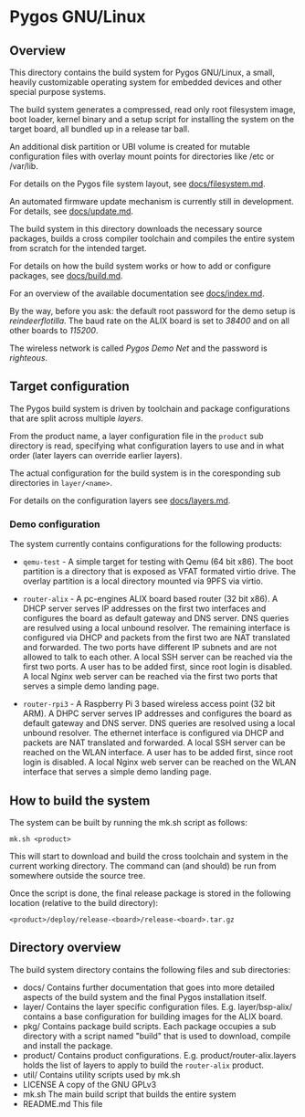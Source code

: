 # Pygos GNU/Linux

## Overview

This directory contains the build system for Pygos GNU/Linux, a small, heavily
customizable operating system for embedded devices and other special purpose
systems.

The build system generates a compressed, read only root filesystem image, boot
loader, kernel binary and a setup script for installing the system on the target
board, all bundled up in a release tar ball.

An additional disk partition or UBI volume is created for mutable configuration
files with overlay mount points for directories like /etc or /var/lib.

For details on the Pygos file system layout, see
[docs/filesystem.md](docs/filesystem.md).

An automated firmware update mechanism is currently still in development.
For details, see [docs/update.md](docs/update.md).

The build system in this directory downloads the necessary source packages,
builds a cross compiler toolchain and compiles the entire system from scratch
for the intended target.

For details on how the build system works or how to add or configure packages,
see [docs/build.md](docs/build.md).

For an overview of the available documentation see [docs/index.md](docs/index.md).

By the way, before you ask: the default root password for the demo setup is
*reindeerflotilla*. The baud rate on the ALIX board is set to *38400* and on
all other boards to *115200*.

The wireless network is called *Pygos Demo Net* and the password
is *righteous*.

## Target configuration

The Pygos build system is driven by toolchain and package configurations
that are split across multiple *layers*.

From the product name, a layer configuration file in the `product` sub
directory is read, specifying what configuration layers to use and in
what order (later layers can override earlier layers).

The actual configuration for the build system is in the coresponding sub
directories in `layer/<name>`.

For details on the configuration layers see [docs/layers.md](docs/layers.md).


### Demo configuration

The system currently contains configurations for the following products:

 - `qemu-test` - A simple target for testing with Qemu (64 bit x86). The boot
   partition is a directory that is exposed as VFAT formated virtio drive.
   The overlay partition is a local directory mounted via 9PFS via virtio.

 - `router-alix` - A pc-engines ALIX board based router (32 bit x86). A DHCP
   server serves IP addresses on the first two interfaces and configures the
   board as default gateway and DNS server. DNS queries are resulved using
   a local unbound resolver. The remaining interface is configured via DHCP
   and packets from the first two are NAT translated and forwarded. The two
   ports have different IP subnets and are not allowed to talk to each other.
   A local SSH server can be reached via the first two ports. A user has to
   be added first, since root login is disabled. A local Nginx web server
   can be reached via the first two ports that serves a simple demo landing
   page.

 - `router-rpi3` - A Raspberry Pi 3 based wireless access point (32 bit ARM).
   A DHPC server serves IP addresses and configures the board as default
   gateway and DNS server. DNS queries are resolved using a local unbound
   resolver. The ethernet interface is configured via DHCP and packets
   are NAT translated and forwarded. A local SSH server can be reached on the
   WLAN interface. A user has to be added first, since root login is disabled.
   A local Nginx web server can be reached on the WLAN interface that serves
   a simple demo landing page.


## How to build the system

The system can be built by running the mk.sh script as follows:

    mk.sh <product>

This will start to download and build the cross toolchain and system in the
current working directory. The command can (and should) be run from somewhere
outside the source tree.

Once the script is done, the final release package is stored in the following
location (relative to the build directory):

    <product>/deploy/release-<board>/release-<board>.tar.gz

## Directory overview

The build system directory contains the following files and sub directories:

 - docs/
     Contains further documentation that goes into more detailed aspects of
     the build system and the final Pygos installation itself.
 - layer/
     Contains the layer specific configuration files. E.g. layer/bsp-alix/
	 contains a base configuration for building images for the ALIX board.
 - pkg/
     Contains package build scripts. Each package occupies a sub directory
     with a script named "build" that is used to download, compile and
     install the package.
 - product/
     Contains product configurations. E.g. product/router-alix.layers holds
     the list of layers to apply to build the `router-alix` product.
 - util/
     Contains utility scripts used by mk.sh
 - LICENSE
     A copy of the GNU GPLv3
 - mk.sh
     The main build script that builds the entire system
 - README.md
     This file
